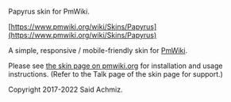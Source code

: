 Papyrus skin for PmWiki.

[https://www.pmwiki.org/wiki/Skins/Papyrus](https://www.pmwiki.org/wiki/Skins/Papyrus)

A simple, responsive / mobile-friendly skin for [PmWiki](https://www.pmwiki.org).

Please see [the skin page on pmwiki.org](https://www.pmwiki.org/wiki/Skins/Papyrus) for installation and usage instructions. (Refer to the Talk page of the skin page for support.)
 
Copyright 2017-2022 Said Achmiz.